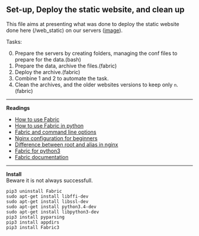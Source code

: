 ## Set-up, Deploy the static website, and clean up

This file aims at presenting what was done to deploy the static website done here (/web_static) on our servers ([image](https://s3.amazonaws.com/intranet-projects-files/holbertonschool-higher-level_programming+/288/aribnb_diagram_0.jpg?cache=off)).  

Tasks: 

0. Prepare the servers by creating folders, managing the conf files to prepare for the data.(bash)
1. Prepare the data, archive the files.(fabric)
2. Deploy the archive.(fabric)
3. Combine 1 and 2 to automate the task.
4. Clean the archives, and the older websites versions to keep only `n`.(fabric)

_____
**Readings**    
- [How to use Fabric](https://www.digitalocean.com/community/tutorials/how-to-use-fabric-to-automate-administration-tasks-and-deployments)
- [How to use Fabric in python](http://www.pythonforbeginners.com/systems-programming/how-to-use-fabric-in-python)  
- [Fabric and command line options](http://docs.fabfile.org/en/1.13/usage/fab.html#command-line-options)  
- [Nginx configuration for beginners](http://nginx.org/en/docs/beginners_guide.html)
- [Difference between root and alias in nginx](https://blog.heitorsilva.com/en/nginx/diferenca-entre-root-e-alias-do-nginx/)  
- [Fabric for python3](https://github.com/mathiasertl/fabric)
- [Fabric documentation](http://www.fabfile.org/)  
_____
**Install**  
Beware it is not always successfull.  
```
pip3 uninstall Fabric
sudo apt-get install libffi-dev
sudo apt-get install libssl-dev
sudo apt-get install python3.4-dev
sudo apt-get install libpython3-dev
pip3 install pyparsing
pip3 install appdirs
pip3 install Fabric3
```
